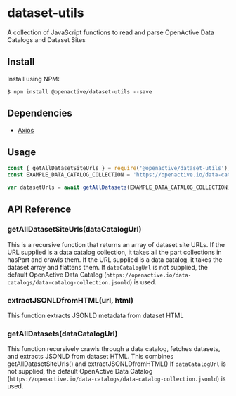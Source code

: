 # dataset-utils
A collection of JavaScript functions to read and parse OpenActive Data Catalogs and Dataset Sites

## Install

Install using NPM:
```
$ npm install @openactive/dataset-utils --save
```

## Dependencies
- [Axios](https://github.com/axios/axios)

## Usage

```js
const { getAllDatasetSiteUrls } = require('@openactive/dataset-utils');
const EXAMPLE_DATA_CATALOG_COLLECTION = 'https://openactive.io/data-catalogs/data-catalog-collection.jsonld';

var datasetUrls = await getAllDatasets(EXAMPLE_DATA_CATALOG_COLLECTION);
```

## API Reference
### getAllDatasetSiteUrls(dataCatalogUrl)
 This is a recursive function that returns an array of dataset site URLs.
 If the URL supplied is a data catalog collection, it takes all the part collections in hasPart and crawls them.
 If the URL supplied is a data catalog, it takes the dataset array and flattens them. 
 If `dataCatalogUrl` is not supplied, the default OpenActive Data Catalog (`https://openactive.io/data-catalogs/data-catalog-collection.jsonld`) is used.

### extractJSONLDfromHTML(url, html)
This function extracts JSONLD metadata from dataset HTML

### getAllDatasets(dataCatalogUrl)
This function recursively crawls through a data catalog, fetches datasets, and extracts JSONLD from dataset HTML.
This combines getAllDatasetSiteUrls() and extractJSONLDfromHTML()
If `dataCatalogUrl` is not supplied, the default OpenActive Data Catalog (`https://openactive.io/data-catalogs/data-catalog-collection.jsonld`) is used.
